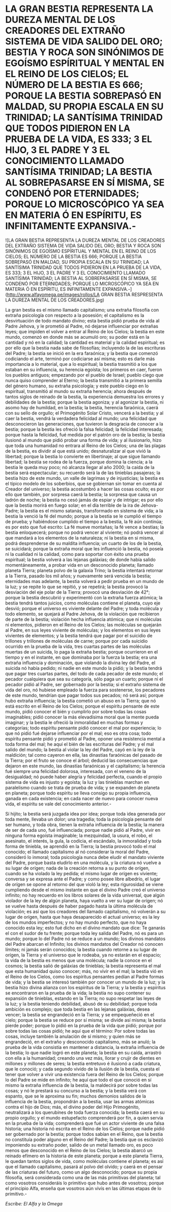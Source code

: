# LA GRAN BESTIA REPRESENTA LA DUREZA MENTAL DE LOS CREADORES DEL EXTRAÑO SISTEMA DE VIDA SALIDO DEL ORO; BESTIA Y ROCA SON SINÓNIMOS DE EGOÍSMO ESPÍRITUAL Y MENTAL EN EL REINO DE LOS CIELOS; EL NÚMERO DE LA BESTIA ES 666; PORQUE LA BESTIA SOBREPASÓ EN MALDAD, SU PROPIA ESCALA EN SU TRINIDAD; LA SANTÍSIMA TRINIDAD QUE TODOS PIDIERON EN LA PRUEBA DE LA VIDA, ES 333; 3 EL HIJO, 3 EL PADRE Y 3 EL CONOCIMIENTO LLAMADO SANTÍSIMA TRINIDAD; LA BESTIA AL SOBREPASARSE EN SÍ MISMA, SE CONDENÓ POR ETERNIDADES; PORQUE LO MICROSCÓPICO YA SEA EN MATERIA Ó EN ESPÍRITU, ES INFINITAMENTE EXPANSIVA.-

![LA GRAN BESTIA REPRESENTA LA DUREZA MENTAL DE LOS CREADORES DEL EXTRAÑO SISTEMA DE VIDA SALIDO DEL ORO; BESTIA Y ROCA SON SINÓNIMOS DE EGOÍSMO ESPÍRITUAL Y MENTAL EN EL REINO DE LOS CIELOS; EL NÚMERO DE LA BESTIA ES 666; PORQUE LA BESTIA SOBREPASÓ EN MALDAD, SU PROPIA ESCALA EN SU TRINIDAD; LA SANTÍSIMA TRINIDAD QUE TODOS PIDIERON EN LA PRUEBA DE LA VIDA, ES 333; 3 EL HIJO, 3 EL PADRE Y 3 EL CONOCIMIENTO LLAMADO SANTÍSIMA TRINIDAD; LA BESTIA AL SOBREPASARSE EN SÍ MISMA, SE CONDENÓ POR ETERNIDADES; PORQUE LO MICROSCÓPICO YA SEA EN MATERIA Ó EN ESPÍRITU, ES INFINITAMENTE EXPANSIVA.-](http://www.alfayomega.pe/images/rollos/LA GRAN BESTIA RESPRESENTA LA DUREZA MENTAL DE LOS CREADORES.jpg)

La gran bestia es el mismo llamado capitalismo; una extraña filosofía con extraña psicología con respecto a la posesión; el capitalismo es la desvirtuación de todo mandato divino; esta bestia pidió prueba de vida al Padre Jehova, y le prometió al Padre, nó dejarse influenciar por extrañas leyes; que impiden el volver a entrar al Reino de los Cielos; la bestia en este mundo, comenzó en donde más se acumuló oro; su poder está en la cantidad y nó en la calidad; la cantidad es material y la calidad espiritual; es por ello que la bestia nada sabe de filosofías; incluyendo la de las escrituras del Padre; la bestia se inició en la era faraónica; y la bestia que comenzó codiciando el arte, terminó por codiciarse así misma; esto es darle más importancia a lo material, que a lo espiritual; la bestia trasmitió a los que estaban en su influencia, su herencia egoísta; los primeros en caer, fueron los pueblos antiguos; empezando por el pueblo de Israel; pueblo ciego que nunca quiso comprender al Eterno; la bestia transmitió a la primera semilla del género humano, su extraña psicología; y este pueblo ciego en lo espiritual, transmitió al mundo su extraña herencia; ahora después de tantos siglos de reinado de la bestia, la experiencia demuestra los errores y debilidades de la bestia; porque la bestia agoniza; y al agonizar la bestia, ni asomo hay de humildad, en la bestia; la bestia, herencia faraónica, caerá con su sello de orgullo; el Primogénito Solar Cristo, vencerá a la bestia; y al caer la bestia, vendrá la verdadera felicidad al mundo; una felicidad que desconocieron las generaciones, que tuvieron la desgracia de conocer a la bestia; porque la bestia les ofreció la falsa felicidad; la felicidad interesada; porque hasta la felicidad, fué medida por el patrón oro de la bestia; la bestia ilusionó al mundo que pidió probar una forma de vida; y al ilusionarlo, hizo que toda una humanidad no entrara al Reino de los Cielos; una de las plagas de la bestia, es dividir al que está unido; desnaturalizar al que vivió la libertad; porque la bestia lo convierte en libertinaje; al que sigue llamando libertad; la bestia se rodea de la fuerza, porque domina la ciencia; a la bestia le queda muy poco; nó alcanza llegar al año 2000; la caída de la bestia será espectacular; su recuerdo será la de las tinieblas pasajeras; la bestia hizo de este mundo, un valle de lagrimas y de injusticias; la bestia es el típico modelo de los soberbios, que se gobiernan sin tomar en cuenta al Creador del universo; la bestia acostumbró a hacer las cosas oculto; es por ello que también, por sorpresa caerá la bestia; la sorpresa que causa un ladrón de noche; la bestia no cesó jamás de espiar y de intrigar; es por ello que la bestia morirá en fuego solar; en el día terrible de la ira de Jehova- Padre; la bestia es el mismo satanás, transformado en sistema de vida; a la bestia la venció la fé del mundo; porque a la bestia se le cumplió el tiempo de prueba; y habiéndose cumplido el tiempo a la bestia, la fé aún continúa; es por esto que fué escrito: La fé mueve montañas; la fé vence a bestias; la bestia enloquecerá; porque no podrá vencer al viviente; nó podrá vencer al que mandará a los elementos de la naturaleza; ni la bestia en si misma, podrá desprenderse de su maldita influencia; un cuarto de los de la bestia, se suicidará; porque la extraña moral que les influenció la bestia, nó poseía ni la cualidad ni la calidad, como para soportar con éxito una prueba espiritual; la bestia volverá a las lejanas galáxias; de donde había salido momentáneamente, a probar vida en un desconocido planeta; llamado planeta Tierra; planeta polvo de la galaxia Trino; la bestia intentará retornar a la Tierra, pasado los mil años; y nuevamente será vencida la bestia; eternidades mas adelante, la bestia volverá a pedir prueba en un mundo de la luz; y se repite lo que se repitió, y se repetirá; la bestia provocó la desviación del eje polar de la Tierra; provocó una desviación de 42°; porque la bestia descubrió y experimentó con la extraña fuerza atómica; la bestia tendrá tantos juicios, como moléculas contiene el planeta, cuyo eje desvió; porque el universo es viviente delante del Padre; y toda molécula y todo elemento, se quejará al Padre Jehova, de la violación que recibieron de parte de la bestia; violación hecha influencia atómica; que ni moléculas ni elementos, pidieron en el Reino de los Cielos; las moléculas se quejarán al Padre, en sus leyes viviente de moléculas; y los elementos en sus leyes vivientes de elementos; y la bestia tendrá que pagar por el suicidio de trillones y trillones de moléculas de carne; porque por cada suicidio ocurrido en la prueba de la vida, tres cuartas partes de las moléculas muertas de un suicida, lo paga la extraña bestia; porque ocurrieron en el tiempo y en el instante, en que dominaba por la fuerza la bestia; era una extraña influencia y dominación, que violando la divina ley del Padre, el suicida nó había pedido; ni nadie en este mundo la pidió; y la bestia tendrá que pagar tres cuartas partes, del todo de cada pecador de este mundo; el pecador cualquiera que sea su categoría, sólo paga un cuarto; porque ni el pecador pidió al Padre, ser gobernado por la bestia; si el extraño sistema de vida del oro, nó hubiese empleado la fuerza para sostenerse, los pecadores de este mundo, tendrían que pagar todos sus pecados; nó será así; porque hubo extraña influencia; la bestia cometió un abuso en la Tierra; que nó está escrito en el Reino de los Cielos; porque el espíritu pensante de este mundo, pidió conocer el bién y cumplirlo por sobre todas las cosas imaginables; pidió conocer la más elevadísima moral que la mente pueda imaginar; y la bestia le ofreció la inmoralidad en muchas formas y categorías; todo espíritu pensante pidió conocer el mal por experiencia; lo que nó pidió fué dejarse influenciar por el mal; eso es otra cosa; todo espíritu pensante pidió y prometió al Padre, oponer una resistencia mental a toda forma del mal; he aquí el bién de las escrituras del Padre; y el mal salido del mundo; la bestia al violar la ley del Padre, cayó en la ley de la maldición; tal como cayeron en ella, las dinastías faraónicas del pasado de la Tierra; por el fruto se conoce el árbol; deducid las consecuencias que dejaron en este mundo, las dinastías faraónicas y el capitalismo; la herencia fué siempre una felicidad dolorosa, interesada, con el veneno de la desigualdad; nó puede haber alegría y felicidad perfecta, cuando el propio sistema de vida es injusto y egoísta; la luz y las tinieblas marchan en paralelismo cuando se trata de prueba de vida; y se expanden de planeta en planeta; porque todo espíritu se lleva consigo su propia influencia, ganada en cada existencia; en cada nacer de nuevo para conocer nueva vida, el espíritu se vale del conocimiento anterior.-

Sí hijito; la bestia será juzgada idea por idea; porque toda idea generada por toda mente, llevaba un dolor; una tragedia; toda la psicología pensante del ser humano, y toda obra, tienen la extraña influencia de la bestia; la manera de ser de cada uno, fué influenciada; porque nadie pidió al Padre, vivir en ninguna forma egoísta imaginable; la mezquindad, la usura, el robo, el asesinato, el interés, la gula, la codicia, el escándalo, la inmoralidad y toda forma de tiniebla, se aprendió en la Tierra; la bestia provocó todo el mal conocido; el llamado capitalismo al nó considerar la moral del Padre, consideró lo inmoral; toda psicología nunca debe eludir el mandato viviente del Padre, porque basta eludirlo en una molécula, y la criatura nó vuelve a su lugar de orígen; nada de la creación retorna a su punto de orígen, cuando se ha violado la ley pedida; el mismo lugar de orígen es viviente; conversa y se expresa ante el Padre; y como posee libre albedrío, el lugar de orígen se opone al retorno del que violó la ley; esta rigurosidad se viene cumpliendo desde el mismo instante en que el divino Padre creó el universo infinito; no hay recuerdo en los libros solares de la vida universal, que algún violador de la ley de algún planeta, haya vuelto a ver su lugar de orígen; nó se vuelve hasta después de haber pagado hasta la última molécula de violación; es así que los creadores del llamado capitalismo, nó volverán a su lugar de orígen, hasta que haya desaparecido el actual universo; es la ley de los mundos imperfectos; y no hay mundo perfecto, que no haya conocido esta ley; esto fué dicho en el divino mandato que dice: Te ganarás el con el sudor de tu frente; porque toda ley salida del Padre, nó es para un mundo; porque lo del Padre nó se reduce a un mundo; los divinos mandatos del Padre abarcan el Infinito; los divinos mandatos del Creador nó conocen límites; ni jamás serán conocidos; la bestia cuando retorne a su lugar de orígen, la Tierra y el universo que le rodeaba, ya no estarán en el espacio; la vida de la bestia es menos que una molécula; nadie la conoce en el cosmos; la bestia salió de galáxias de tinieblas; la bestia representa el mal que esta humanidad quiso conocer; más, no vivir en el mal; la bestia vió en el Reino de los Cielos, como los espíritus pensantes pedían al Padre formas de vida; y la bestia se interesó también por conocer un mundo de la luz; y la bestia hizo divina alianza con los espíritus de la Tierra; y la bestia y espíritus se encontraron en la prueba de la vida; la bestia no supo contener su expansión de tinieblas, estando en la Tierra; no supo respetar las leyes de la luz; y la bestia teniendo debilidad, abusó de su debilidad; porque toda ambición es complejo; que toda bestia en las lejanas galáxias, desea vencer; la bestia se engrandeció en la Tierra; y se empequeñeció en el cielo; porque la bestia se reduce por sí misma; se divide así misma; la bestia pierde poder; porque lo pidió en la prueba de la vida que pidió; porque por sobre todas las cosas pidió; he aquí que el término: Por sobre todas las cosas, incluye también la anulación de sí mismo; y quien más se engrandeció, en el extraño y desconocido capitalismo, más se anuló; la prueba de la vida consistía en mantener a distancia, la extraña influencia de la bestia; lo que nadie logró en este planeta; la bestia en su caída, arrastró con ella a la humanidad; creando una vez más, llorar y crujir de dientes en millones y millones de seres; la bestia entretuvo é ilusionó a cada criatura, que le conoció; y cada segundo vivido de la ilusión de la bestia, cuesta el tener que volver a vivir una existencia fuera del Reino de los Cielos; porque lo del Padre se mide en infinito; he aquí que todo el que conoció en sí mismo la extraña influencia de la bestia, la maldecirá por sobre todas las cosas; y nó le prestará su concurso a la bestia; y la bestia verá con espanto, que se le aproxima su fin; muchos demonios salidos de la influencia de la bestia, propondrán a la bestia, usar las armas atómicas contra el hijo de Dios; más, el divino poder del Hijo Primogénito, neutralizará a los querubínes de toda fuerza conocida; la bestia caerá en su propio orgullo; y el mundo estupefacto comprenderá por fín, a quien servía en la prueba de la vida; comprenderá que fué un actor viviente de una falsa historia; una historia nó escrita en el Reino de los Cielos; porque nadie pidió ser gobernado por la bestia; porque todos sabían en el Reino, que la bestia no constituía poder alguno en el Reino del Padre; la bestia que os esclavizó imponiendo su extraño poder, salido de un metal llamado oro, es poco menos que desconocido en el Reino de los Cielos; la bestia abarcó un reinado efímero en la historia de este planeta; porque a este planeta Tierra, le quedan tantos siglos de vida, como moléculas contiene el planeta; es así que el llamado capitalismo, pasará al polvo del olvido; y caerá en el pensar de las criaturas del futuro, como un algo desconocido; porque su propia filosofía, será considerada como una de las más primitivas del planeta; tal como vosotros consideráis lo primitivo que hubo antes de vosotros; porque el principio Alfa, enseña que vosotros aún vivís en las últimas etapas de lo primitivo.-

*Escribe: El Alfa y la Omega*
